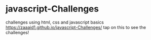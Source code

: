 # javascript-Challenges
challenges using html, css and javascript basics
https://zaaaid1.github.io/javascript-Challenges/ tap on this to see the challenges!
